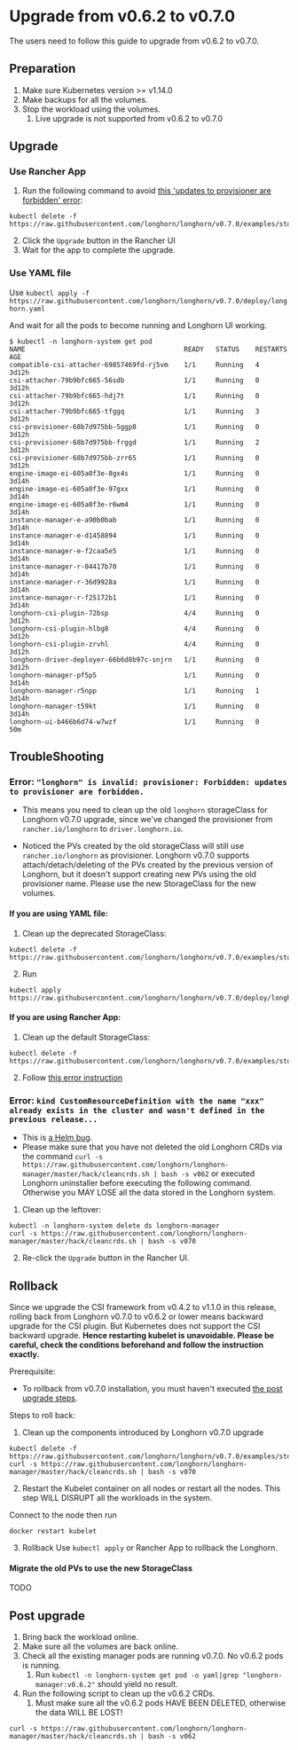 # Upgrade from v0.6.2 to v0.7.0

The users need to follow this guide to upgrade from v0.6.2 to v0.7.0.

## Preparation

1. Make sure Kubernetes version >= v1.14.0
1. Make backups for all the volumes.
1. Stop the workload using the volumes.
    1. Live upgrade is not supported from v0.6.2 to v0.7.0

## Upgrade
### Use Rancher App
1. Run the following command to avoid [this 'updates to provisioner are forbidden' error](#error-longhorn-is-invalid-provisioner-forbidden-updates-to-provisioner-are-forbidden):
```
kubectl delete -f https://raw.githubusercontent.com/longhorn/longhorn/v0.7.0/examples/storageclass.yaml
```
2. Click the `Upgrade` button in the Rancher UI
3. Wait for the app to complete the upgrade.

### Use YAML file
Use `kubectl apply -f https://raw.githubusercontent.com/longhorn/longhorn/v0.7.0/deploy/longhorn.yaml`

And wait for all the pods to become running and Longhorn UI working.

```
$ kubectl -n longhorn-system get pod
NAME                                        READY   STATUS    RESTARTS   AGE
compatible-csi-attacher-69857469fd-rj5vm    1/1     Running   4          3d12h
csi-attacher-79b9bfc665-56sdb               1/1     Running   0          3d12h
csi-attacher-79b9bfc665-hdj7t               1/1     Running   0          3d12h
csi-attacher-79b9bfc665-tfggq               1/1     Running   3          3d12h
csi-provisioner-68b7d975bb-5ggp8            1/1     Running   0          3d12h
csi-provisioner-68b7d975bb-frggd            1/1     Running   2          3d12h
csi-provisioner-68b7d975bb-zrr65            1/1     Running   0          3d12h
engine-image-ei-605a0f3e-8gx4s              1/1     Running   0          3d14h
engine-image-ei-605a0f3e-97gxx              1/1     Running   0          3d14h
engine-image-ei-605a0f3e-r6wm4              1/1     Running   0          3d14h
instance-manager-e-a90b0bab                 1/1     Running   0          3d14h
instance-manager-e-d1458894                 1/1     Running   0          3d14h
instance-manager-e-f2caa5e5                 1/1     Running   0          3d14h
instance-manager-r-04417b70                 1/1     Running   0          3d14h
instance-manager-r-36d9928a                 1/1     Running   0          3d14h
instance-manager-r-f25172b1                 1/1     Running   0          3d14h
longhorn-csi-plugin-72bsp                   4/4     Running   0          3d12h
longhorn-csi-plugin-hlbg8                   4/4     Running   0          3d12h
longhorn-csi-plugin-zrvhl                   4/4     Running   0          3d12h
longhorn-driver-deployer-66b6d8b97c-snjrn   1/1     Running   0          3d12h
longhorn-manager-pf5p5                      1/1     Running   0          3d14h
longhorn-manager-r5npp                      1/1     Running   1          3d14h
longhorn-manager-t59kt                      1/1     Running   0          3d14h
longhorn-ui-b466b6d74-w7wzf                 1/1     Running   0          50m
```

## TroubleShooting
### Error: `"longhorn" is invalid: provisioner: Forbidden: updates to provisioner are forbidden.`
- This means you need to clean up the old `longhorn` storageClass for Longhorn v0.7.0 upgrade, since we've changed the provisioner from `rancher.io/longhorn` to `driver.longhorn.io`.

- Noticed the PVs created by the old storageClass will still use `rancher.io/longhorn` as provisioner. Longhorn v0.7.0 supports attach/detach/deleting of the PVs created by the previous version of Longhorn, but it doesn't support creating new PVs using the old provisioner name. Please use the new StorageClass for the new volumes.

#### If you are using YAML file:
1. Clean up the deprecated StorageClass:
```
kubectl delete -f https://raw.githubusercontent.com/longhorn/longhorn/v0.7.0/examples/storageclass.yaml
```
2. Run
```
kubectl apply https://raw.githubusercontent.com/longhorn/longhorn/v0.7.0/deploy/longhorn.yaml
```

#### If you are using Rancher App:
1. Clean up the default StorageClass:
```
kubectl delete -f https://raw.githubusercontent.com/longhorn/longhorn/v0.7.0/examples/storageclass.yaml
```
2. Follow [this error instruction](#error-kind-customresourcedefinition-with-the-name-xxx-already-exists-in-the-cluster-and-wasnt-defined-in-the-previous-release) 

### Error: `kind CustomResourceDefinition with the name "xxx" already exists in the cluster and wasn't defined in the previous release...`
- This is [a Helm bug](https://github.com/helm/helm/issues/6031).
- Please make sure that you have not deleted the old Longhorn CRDs via the command `curl -s https://raw.githubusercontent.com/longhorn/longhorn-manager/master/hack/cleancrds.sh | bash -s v062` or executed Longhorn uninstaller before executing the following command. Otherwise you MAY LOSE all the data stored in the Longhorn system.

1. Clean up the leftover:
```
kubectl -n longhorn-system delete ds longhorn-manager
curl -s https://raw.githubusercontent.com/longhorn/longhorn-manager/master/hack/cleancrds.sh | bash -s v070
```

2. Re-click the `Upgrade` button in the Rancher UI.

## Rollback

Since we upgrade the CSI framework from v0.4.2 to v1.1.0 in this release, rolling back from Longhorn v0.7.0 to v0.6.2 or lower means backward upgrade for the CSI plugin. 
But Kubernetes does not support the CSI backward upgrade. **Hence restarting kubelet is unavoidable. Please be careful, check the conditions beforehand and follow the instruction exactly.**

Prerequisite: 
* To rollback from v0.7.0 installation, you must haven't executed [the post upgrade steps](#post-upgrade).

Steps to roll back:

1. Clean up the components introduced by Longhorn v0.7.0 upgrade
```
kubectl delete -f https://raw.githubusercontent.com/longhorn/longhorn/v0.7.0/examples/storageclass.yaml
curl -s https://raw.githubusercontent.com/longhorn/longhorn-manager/master/hack/cleancrds.sh | bash -s v070
```

2. Restart the Kubelet container on all nodes or restart all the nodes. This step WILL DISRUPT all the workloads in the system.

Connect to the node then run
```
docker restart kubelet
```

3. Rollback
Use `kubectl apply` or Rancher App to rollback the Longhorn.

#### Migrate the old PVs to use the new StorageClass

TODO

## Post upgrade
1. Bring back the workload online.
1. Make sure all the volumes are back online.
1. Check all the existing manager pods are running v0.7.0. No v0.6.2 pods is running.
    1. Run `kubectl -n longhorn-system get pod -o yaml|grep "longhorn-manager:v0.6.2"` should yield no result.
1. Run the following script to clean up the v0.6.2 CRDs.
    1. Must make sure all the v0.6.2 pods HAVE BEEN DELETED, otherwise the data WILL BE LOST!
```
curl -s https://raw.githubusercontent.com/longhorn/longhorn-manager/master/hack/cleancrds.sh | bash -s v062
```
